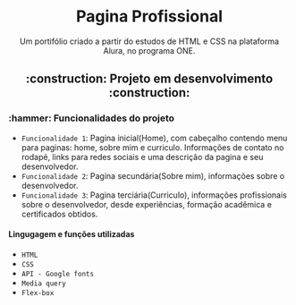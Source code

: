 <h1 align="center"> Pagina Profissional </h1>
<p align="center"> Um portifólio criado a partir do estudos de HTML e CSS na plataforma Alura, no programa ONE. </p>
<h2 align="center"> :construction: Projeto em desenvolvimento :construction: </h2>
<h3> :hammer: Funcionalidades do projeto </h3>

- `Funcionalidade 1`: Pagina inicial(Home), com cabeçalho contendo menu para paginas: home, sobre mim e curriculo. Informações de contato no rodapé, links para redes sociais e uma descrição da pagina e seu desenvolvedor.
- `Funcionalidade 2`: Pagina secundária(Sobre mim), informações sobre o desenvolvedor.
- `Funcionalidade 3`: Pagina terciária(Curriculo), informações profissionais sobre o desenvolvedor, desde experiências, formação acadêmica e certificados obtidos.

<h4 :computer::pencil2:> Lingugagem e funções utilizadas </h4>

- `HTML`
- `CSS`
- `API - Google fonts`
- `Media query`
- `Flex-box`
